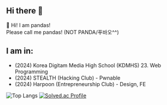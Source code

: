## Hi there 👋

👋 Hi! I am pandas!   
   Please call me pandas! (NOT PANDA/푸바오^^)
   
## I am in:
* (2024) Korea Digitam Media High School (KDMHS) 23. Web Programming
* (2024) STEALTH (Hacking Club) - Pwnable
* (2024) Harpoon (Entrepreneurship Club) - Design, FE

![Top Langs](https://github-readme-stats.vercel.app/api/top-langs/?username=pandas0531&layout=compact)
[![Solved.ac Profile](http://mazassumnida.wtf/api/generate_badge?boj=pandas0531)](https://solved.ac/pandas0531)
